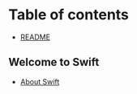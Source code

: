 # Table of contents

* [README](README.md)

## Welcome to Swift

* [About Swift](welcome-to-swift/about-swift.md)
